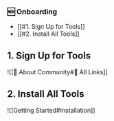 ### 🆕 Onboarding

- [[#1. Sign Up for Tools]]
- [[#2. Install All Tools]]

## 1. Sign Up for Tools

![[🥳 About Community#🔗 All Links]]

## 2. Install All Tools

![[Getting Started#Installation]]